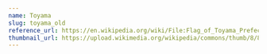 ```yaml
---
name: Toyama
slug: toyama_old
reference_url: https://en.wikipedia.org/wiki/File:Flag_of_Toyama_Prefecture_(1957-1988).svg
thumbnail_url: https://upload.wikimedia.org/wikipedia/commons/thumb/8/8e/Flag_of_Toyama_Prefecture_%281957-1988%29.svg/120px-Flag_of_Toyama_Prefecture_%281957-1988%29.svg.png
---
```

